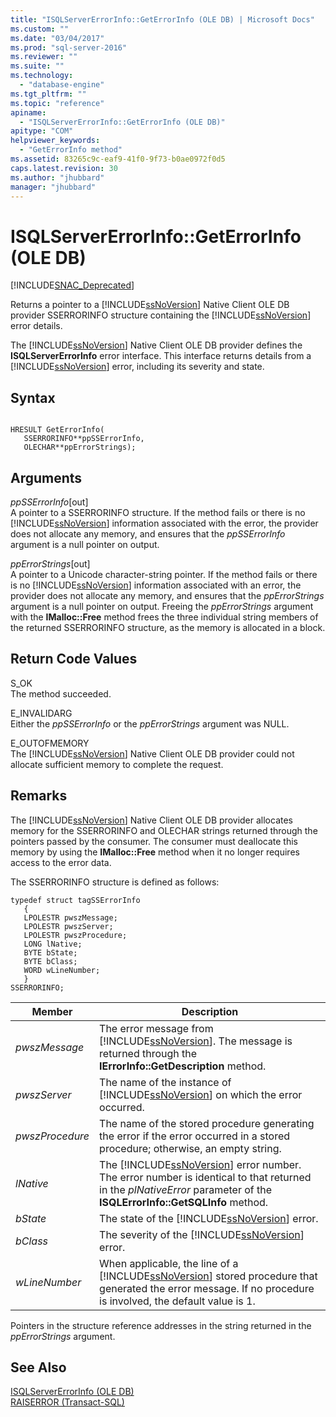 ```yaml
---
title: "ISQLServerErrorInfo::GetErrorInfo (OLE DB) | Microsoft Docs"
ms.custom: ""
ms.date: "03/04/2017"
ms.prod: "sql-server-2016"
ms.reviewer: ""
ms.suite: ""
ms.technology: 
  - "database-engine"
ms.tgt_pltfrm: ""
ms.topic: "reference"
apiname: 
  - "ISQLServerErrorInfo::GetErrorInfo (OLE DB)"
apitype: "COM"
helpviewer_keywords: 
  - "GetErrorInfo method"
ms.assetid: 83265c9c-eaf9-41f0-9f73-b0ae0972f0d5
caps.latest.revision: 30
ms.author: "jhubbard"
manager: "jhubbard"
---
```

# ISQLServerErrorInfo::GetErrorInfo (OLE DB)
[!INCLUDE[SNAC_Deprecated](../../relational-databases/extended-stored-procedures-reference/includes/snac-deprecated.md)]

  Returns a pointer to a [!INCLUDE[ssNoVersion](../../advanced-analytics/r-services/includes/ssnoversion-md.md)] Native Client OLE DB provider SSERRORINFO structure containing the [!INCLUDE[ssNoVersion](../../advanced-analytics/r-services/includes/ssnoversion-md.md)] error details.  
  
 The [!INCLUDE[ssNoVersion](../../advanced-analytics/r-services/includes/ssnoversion-md.md)] Native Client OLE DB provider defines the **ISQLServerErrorInfo** error interface. This interface returns details from a [!INCLUDE[ssNoVersion](../../advanced-analytics/r-services/includes/ssnoversion-md.md)] error, including its severity and state.  

  
## Syntax  
  
```  
  
HRESULT GetErrorInfo(  
   SSERRORINFO**ppSSErrorInfo,  
   OLECHAR**ppErrorStrings);  
```  
  
## Arguments  
 *ppSSErrorInfo*[out]  
 A pointer to a SSERRORINFO structure. If the method fails or there is no [!INCLUDE[ssNoVersion](../../advanced-analytics/r-services/includes/ssnoversion-md.md)] information associated with the error, the provider does not allocate any memory, and ensures that the *ppSSErrorInfo* argument is a null pointer on output.  
  
 *ppErrorStrings*[out]  
 A pointer to a Unicode character-string pointer. If the method fails or there is no [!INCLUDE[ssNoVersion](../../advanced-analytics/r-services/includes/ssnoversion-md.md)] information associated with an error, the provider does not allocate any memory, and ensures that the *ppErrorStrings* argument is a null pointer on output. Freeing the *ppErrorStrings* argument with the **IMalloc::Free** method frees the three individual string members of the returned SSERRORINFO structure, as the memory is allocated in a block.  
  
## Return Code Values  
 S_OK  
 The method succeeded.  
  
 E_INVALIDARG  
 Either the *ppSSErrorInfo* or the *ppErrorStrings* argument was NULL.  
  
 E_OUTOFMEMORY  
 The [!INCLUDE[ssNoVersion](../../advanced-analytics/r-services/includes/ssnoversion-md.md)] Native Client OLE DB provider could not allocate sufficient memory to complete the request.  
  
## Remarks  
 The [!INCLUDE[ssNoVersion](../../advanced-analytics/r-services/includes/ssnoversion-md.md)] Native Client OLE DB provider allocates memory for the SSERRORINFO and OLECHAR strings returned through the pointers passed by the consumer. The consumer must deallocate this memory by using the **IMalloc::Free** method when it no longer requires access to the error data.  
  
 The SSERRORINFO structure is defined as follows:  
  
```  
typedef struct tagSSErrorInfo  
   {  
   LPOLESTR pwszMessage;  
   LPOLESTR pwszServer;  
   LPOLESTR pwszProcedure;  
   LONG lNative;  
   BYTE bState;  
   BYTE bClass;  
   WORD wLineNumber;  
   }  
SSERRORINFO;  
```  
  
|Member|Description|  
|------------|-----------------|  
|*pwszMessage*|The error message from [!INCLUDE[ssNoVersion](../../advanced-analytics/r-services/includes/ssnoversion-md.md)]. The message is returned through the **IErrorInfo::GetDescription** method.|  
|*pwszServer*|The name of the instance of [!INCLUDE[ssNoVersion](../../advanced-analytics/r-services/includes/ssnoversion-md.md)] on which the error occurred.|  
|*pwszProcedure*|The name of the stored procedure generating the error if the error occurred in a stored procedure; otherwise, an empty string.|  
|*lNative*|The [!INCLUDE[ssNoVersion](../../advanced-analytics/r-services/includes/ssnoversion-md.md)] error number. The error number is identical to that returned in the *plNativeError* parameter of the **ISQLErrorInfo::GetSQLInfo** method.|  
|*bState*|The state of the [!INCLUDE[ssNoVersion](../../advanced-analytics/r-services/includes/ssnoversion-md.md)] error.|  
|*bClass*|The severity of the [!INCLUDE[ssNoVersion](../../advanced-analytics/r-services/includes/ssnoversion-md.md)] error.|  
|*wLineNumber*|When applicable, the line of a [!INCLUDE[ssNoVersion](../../advanced-analytics/r-services/includes/ssnoversion-md.md)] stored procedure that generated the error message. If no procedure is involved, the default value is 1.|  
  
 Pointers in the structure reference addresses in the string returned in the *ppErrorStrings* argument.  
  
## See Also  
 [ISQLServerErrorInfo &#40;OLE DB&#41;](http://msdn.microsoft.com/library/a8323b5c-686a-4235-a8d2-bda43617b3a1)   
 [RAISERROR &#40;Transact-SQL&#41;](../../t-sql/language-elements/raiserror-transact-sql.md)  
  
  